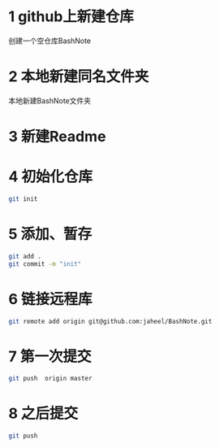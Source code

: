 # 1 github上新建仓库

创建一个空仓库BashNote

# 2 本地新建同名文件夹

本地新建BashNote文件夹

# 3 新建Readme

# 4 初始化仓库

```bash 
git init
```

# 5 添加、暂存

```bash
git add .
git commit -m "init"
```

# 6 链接远程库

```bash
git remote add origin git@github.com:jaheel/BashNote.git
```

# 7 第一次提交

```bash
git push  origin master
```

# 8 之后提交

```bash
git push
```

